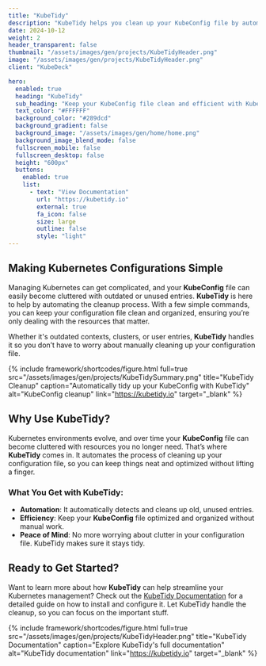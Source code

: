 ```yaml
---
title: "KubeTidy"
description: "KubeTidy helps you clean up your KubeConfig file by automatically removing unused and outdated entries, keeping your configuration organized and efficient."
date: 2024-10-12
weight: 2
header_transparent: false
thumbnail: "/assets/images/gen/projects/KubeTidyHeader.png"
image: "/assets/images/gen/projects/KubeTidyHeader.png"
client: "KubeDeck"

hero:
  enabled: true
  heading: "KubeTidy"
  sub_heading: "Keep your KubeConfig file clean and efficient with KubeTidy. Automatically tidy up unused entries and optimize your workflow."
  text_color: "#FFFFFF"
  background_color: "#289dcd"
  background_gradient: false
  background_image: "/assets/images/gen/home/home.png"
  background_image_blend_mode: false
  fullscreen_mobile: false
  fullscreen_desktop: false
  height: "600px"
  buttons:
    enabled: true
    list:
      - text: "View Documentation"
        url: "https://kubetidy.io"
        external: true
        fa_icon: false
        size: large
        outline: false
        style: "light"
---
```


## Making Kubernetes Configurations Simple

Managing Kubernetes can get complicated, and your **KubeConfig** file can easily become cluttered with outdated or unused entries. **KubeTidy** is here to help by automating the cleanup process. With a few simple commands, you can keep your configuration file clean and organized, ensuring you’re only dealing with the resources that matter.

Whether it's outdated contexts, clusters, or user entries, **KubeTidy** handles it so you don’t have to worry about manually cleaning up your configuration file.

{% include framework/shortcodes/figure.html full=true src="/assets/images/gen/projects/KubeTidySummary.png" title="KubeTidy Cleanup" caption="Automatically tidy up your KubeConfig with KubeTidy" alt="KubeConfig cleanup" link="https://kubetidy.io" target="_blank" %}

## Why Use KubeTidy?

Kubernetes environments evolve, and over time your **KubeConfig** file can become cluttered with resources you no longer need. That’s where **KubeTidy** comes in. It automates the process of cleaning up your configuration file, so you can keep things neat and optimized without lifting a finger.

### What You Get with KubeTidy:
- **Automation**: It automatically detects and cleans up old, unused entries.
- **Efficiency**: Keep your **KubeConfig** file optimized and organized without manual work.
- **Peace of Mind**: No more worrying about clutter in your configuration file. KubeTidy makes sure it stays tidy.

<!-- > “KubeTidy saved me hours of work manually cleaning up my configuration files!” — Customer Testimonial -->

## Ready to Get Started?

Want to learn more about how **KubeTidy** can help streamline your Kubernetes management? Check out the [KubeTidy Documentation](https://kubetidy.io) for a detailed guide on how to install and configure it. Let KubeTidy handle the cleanup, so you can focus on the important stuff.

{% include framework/shortcodes/figure.html full=true src="/assets/images/gen/projects/KubeTidyHeader.png" title="KubeTidy Documentation" caption="Explore KubeTidy's full documentation" alt="KubeTidy documentation" link="https://kubetidy.io" target="_blank" %}